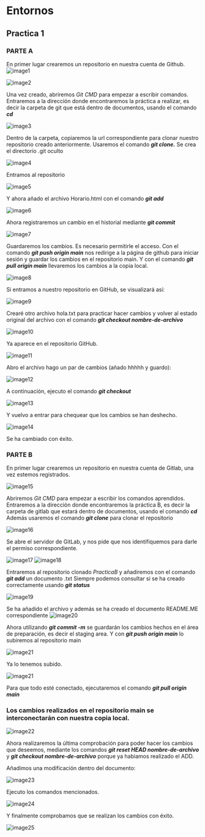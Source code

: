 # Entornos
## Practica 1
### PARTE A 
En primer lugar crearemos un repositorio en nuestra cuenta de Github.
![image1](https://user-images.githubusercontent.com/114931679/201414455-fa226e28-433d-4600-97cd-d97882533729.png)<br>

![image2](https://user-images.githubusercontent.com/114931679/201414651-33b4f376-c9f3-4bc5-8813-86af7d703ee1.png)

Una vez creado, abriremos *Git CMD* para empezar a escribir comandos.
Entraremos a la dirección donde encontraremos la práctica a realizar, es decir la carpeta de git que está dentro de documentos, usando el comando _**cd**_

![image3](https://user-images.githubusercontent.com/114931679/201415303-97dfd872-97e3-48b2-be9c-a88f66e11f6f.png)

Dentro de la carpeta, copiaremos la url correspondiente para clonar nuestro repositorio creado anteriormente. Usaremos el comando _**git clone.**_
Se crea el directorio .git oculto

![image4](https://user-images.githubusercontent.com/114931679/201415633-a16f70b0-4134-4cce-828c-008fae6ac148.png)

Entramos al repositorio

![image5](https://user-images.githubusercontent.com/114931679/201415708-a5f3b1f3-3627-4692-82b7-1a1f72d8509b.png)

Y ahora añado el archivo Horario.html con el comando _**git add**_

![image6](https://user-images.githubusercontent.com/114931679/201415857-53ce157e-f792-4187-a62f-35ec0db42be9.png)

Ahora registraremos un cambio en el historial mediante _**git commit**_

![image7](https://user-images.githubusercontent.com/114931679/201416047-47d2d4ec-8d26-47a9-bbcf-9fe6f6de5461.png)

Guardaremos los cambios. Es necesario permitirle el acceso. Con el comando _**git push origin main**_ nos redirige a la página de github para iniciar sesión y guardar los cambios en el repositorio main. Y con el comando _**git pull origin main**_ llevaremos los cambios a la copia local.

![image8](https://user-images.githubusercontent.com/114931679/201416416-844aecf2-70d5-417b-82a8-58609d01bdbf.png)

Si entramos a nuestro repositorio en GitHub, se visualizará así:

![image9](https://user-images.githubusercontent.com/114931679/201416502-779266b7-b972-43dc-b9d1-3198f088b0bc.png)

Crearé otro archivo hola.txt para practicar hacer cambios y volver al estado original del archivo con el comando _**git checkout nombre-de-archivo**_

![image10](https://user-images.githubusercontent.com/114931679/201416591-4773dae9-831e-4fb5-a8c8-d402fa6af84b.png)

Ya aparece en el repositorio GitHub.

![image11](https://user-images.githubusercontent.com/114931679/201416695-1e153921-039f-461e-8ded-1e0581e1e48d.png)

Abro el archivo hago un par de cambios (añado hhhhh y guardo):

![image12](https://user-images.githubusercontent.com/114931679/201416771-b52d4b94-f3a9-4cff-94b1-1571d406aef5.png)

A continuación, ejecuto el comando _**git checkout**_

![image13](https://user-images.githubusercontent.com/114931679/201416846-3eca8919-ef70-4e3d-86dd-f4b938178bd5.png)

Y vuelvo a entrar para chequear que los cambios se han deshecho.

![image14](https://user-images.githubusercontent.com/114931679/201416955-2e3f7f9e-2fb2-46b1-832b-e2d5c64e678f.png)

Se ha cambiado con éxito.

### PARTE B
En primer lugar crearemos un repositorio en nuestra cuenta de Gitlab, una vez estemos registrados.

![image15](https://user-images.githubusercontent.com/114931679/201418136-49e6041c-04e5-4cd2-a792-dc927a2db7cd.png)

Abriremos *Git CMD* para empezar a escribir los comandos aprendidos.
Entraremos a la dirección donde encontraremos la práctica B, es decir la carpeta de gitlab que estará dentro de documentos, usando el comando _**cd**_
Además usaremos el comando _**git clone**_ para clonar el repositorio

![image16](https://user-images.githubusercontent.com/114931679/201420324-1ae838ca-a839-4c5e-8b26-12d4fb0a86d1.png)

Se abre el servidor de GitLab, y nos pide que nos identifiquemos para darle el permiso correspondiente.

![image17](https://user-images.githubusercontent.com/114931679/201421273-800fed4c-5d6d-4f60-85e9-904c4cea9bf4.png)
![image18](https://user-images.githubusercontent.com/114931679/201421345-09184d79-2cf6-41ba-9a42-53485ec12d68.png)

Entraremos al repositorio clonado _PracticaB_ y añadiremos con el comando _**git add**_ un documento .txt
Siempre podemos consultar si se ha creado correctamente usando _**git status**_

![image19](https://user-images.githubusercontent.com/114931679/201421998-35535e1c-4056-4552-a825-18b69460f7b5.png)

Se ha añadido el archivo y además se ha creado el documento README.ME correspondiente
![image20](https://user-images.githubusercontent.com/114931679/201422207-da00b972-ba5f-48c9-8dc3-8e87e8906ef0.png)

Ahora utilizando _**git commit -m**_ se guardarán los cambios hechos en el área de preparación, es decir el staging area. Y con _**git push origin main**_ lo subiremos al repositorio main

![image21](https://user-images.githubusercontent.com/114931679/201423137-9acab858-4232-4b78-9b77-c5769ae79ca9.png)

Ya lo tenemos subido.

![image21](https://user-images.githubusercontent.com/114931679/201423264-0d75a75c-fca7-41e2-bf66-86f198c4a30a.png)

Para que todo esté conectado, ejecutaremos el comando _**git pull origin main**_
### Los cambios realizados en el repositorio main se interconectarán con nuestra copia local.

![image22](https://user-images.githubusercontent.com/114931679/201423680-3b0dce21-6afb-4ef2-a682-9a981af748a5.png)

Ahora realizaremos la última comprobación para poder hacer los cambios que deseemos, mediante los comandos _**git reset HEAD nombre-de-archivo**_  
y _**git checkout nombre-de-archivo**_ porque ya habiamos realizado el ADD.

Añadimos una modificación dentro del documento:

![image23](https://user-images.githubusercontent.com/114931679/201424079-301a1f15-7e55-412c-90a6-43297b300a3e.png)

Ejecuto los comandos mencionados.

![image24](https://user-images.githubusercontent.com/114931679/201424295-161f94ce-3343-4227-8c42-9280a0f52579.png)

Y finalmente comprobamos que se realizan los cambios con éxito.

![image25](https://user-images.githubusercontent.com/114931679/201424398-fdeb6e1e-0ebc-4595-a4ad-f399e4d54207.png)














































